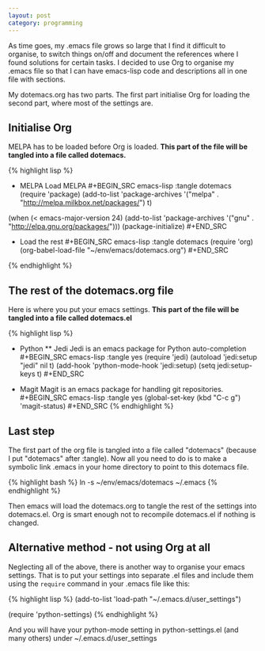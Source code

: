```yaml
---
layout: post
category: programming
---
```


As time goes, my .emacs file grows so large that I find it difficult to organise, to switch things on/off and document the references where I found solutions for certain tasks.  I decided to use Org to organise my .emacs file so that I can have emacs-lisp code and descriptions all in one file with sections.

My dotemacs.org has two parts.  The first part initialise Org for loading the second part, where most of the settings are.

Initialise Org
---

MELPA has to be loaded before Org is loaded.  **This part of the file will be tangled into a file called dotemacs.**

{% highlight lisp %}
* MELPA
Load MELPA
#+BEGIN_SRC emacs-lisp :tangle dotemacs
(require 'package)
(add-to-list 'package-archives 
'("melpa" . "http://melpa.milkbox.net/packages/") t)

(when (< emacs-major-version 24)
    (add-to-list 'package-archives '("gnu" . "http://elpa.gnu.org/packages/")))
(package-initialize)
#+END_SRC

* Load the rest
#+BEGIN_SRC emacs-lisp :tangle dotemacs
(require 'org)
(org-babel-load-file "~/env/emacs/dotemacs.org")
#+END_SRC

{% endhighlight %}

The rest of the dotemacs.org file
---
Here is where you put your emacs settings.  **This part of the file will be tangled into a file called dotemacs.el**

{% highlight lisp %}
* Python
** Jedi
Jedi is an emacs package for Python auto-completion 
#+BEGIN_SRC emacs-lisp :tangle yes
(require 'jedi)
(autoload 'jedi:setup "jedi" nil t)
(add-hook 'python-mode-hook 'jedi:setup)
(setq jedi:setup-keys t)
#+END_SRC

* Magit
Magit is an emacs package for handling git repositories.
#+BEGIN_SRC emacs-lisp :tangle yes
(global-set-key (kbd "C-c g") 'magit-status)
#+END_SRC
{% endhighlight %}


Last step
---

The first part of the org file is tangled into a file called "dotemacs" (because I put "dotemacs" after :tangle).  Now all you need to do is to make a symbolic link .emacs in your home directory to point to this dotemacs file.  

{% highlight bash %}
ln -s ~/env/emacs/dotemacs ~/.emacs 
{% endhighlight %}

Then emacs will load the dotemacs.org to tangle the rest of the settings into dotemacs.el.  Org is smart enough not to recompile dotemacs.el if nothing is changed.

Alternative method - not using Org at all
---

Neglecting all of the above, there is another way to organise your emacs settings.  That is to put your settings into separate .el files and include them using the <code>require</code> command in your .emacs file like this:


{% highlight lisp %}
(add-to-list 'load-path "~/.emacs.d/user_settings")

(require 'python-settings)
{% endhighlight %}

And you will have your python-mode setting in <file>python-settings.el</file> (and many others) under ~/.emacs.d/user_settings

